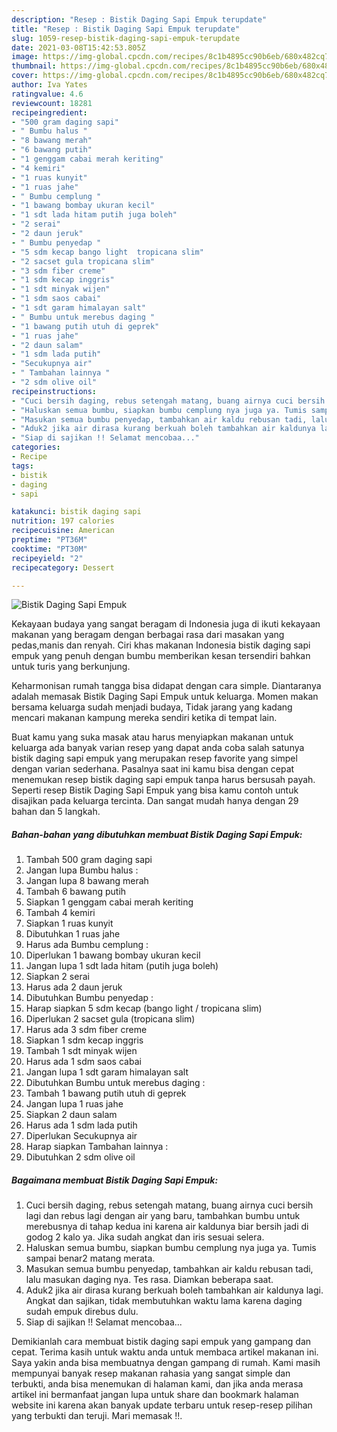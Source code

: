 ```yaml
---
description: "Resep : Bistik Daging Sapi Empuk terupdate"
title: "Resep : Bistik Daging Sapi Empuk terupdate"
slug: 1059-resep-bistik-daging-sapi-empuk-terupdate
date: 2021-03-08T15:42:53.805Z
image: https://img-global.cpcdn.com/recipes/8c1b4895cc90b6eb/680x482cq70/bistik-daging-sapi-empuk-foto-resep-utama.jpg
thumbnail: https://img-global.cpcdn.com/recipes/8c1b4895cc90b6eb/680x482cq70/bistik-daging-sapi-empuk-foto-resep-utama.jpg
cover: https://img-global.cpcdn.com/recipes/8c1b4895cc90b6eb/680x482cq70/bistik-daging-sapi-empuk-foto-resep-utama.jpg
author: Iva Yates
ratingvalue: 4.6
reviewcount: 18281
recipeingredient:
- "500 gram daging sapi"
- " Bumbu halus "
- "8 bawang merah"
- "6 bawang putih"
- "1 genggam cabai merah keriting"
- "4 kemiri"
- "1 ruas kunyit"
- "1 ruas jahe"
- " Bumbu cemplung "
- "1 bawang bombay ukuran kecil"
- "1 sdt lada hitam putih juga boleh"
- "2 serai"
- "2 daun jeruk"
- " Bumbu penyedap "
- "5 sdm kecap bango light  tropicana slim"
- "2 sacset gula tropicana slim"
- "3 sdm fiber creme"
- "1 sdm kecap inggris"
- "1 sdt minyak wijen"
- "1 sdm saos cabai"
- "1 sdt garam himalayan salt"
- " Bumbu untuk merebus daging "
- "1 bawang putih utuh di geprek"
- "1 ruas jahe"
- "2 daun salam"
- "1 sdm lada putih"
- "Secukupnya air"
- " Tambahan lainnya "
- "2 sdm olive oil"
recipeinstructions:
- "Cuci bersih daging, rebus setengah matang, buang airnya cuci bersih lagi dan rebus lagi dengan air yang baru, tambahkan bumbu untuk merebusnya di tahap kedua ini karena air kaldunya biar bersih jadi di godog 2 kalo ya. Jika sudah angkat dan iris sesuai selera."
- "Haluskan semua bumbu, siapkan bumbu cemplung nya juga ya. Tumis sampai benar2 matang merata."
- "Masukan semua bumbu penyedap, tambahkan air kaldu rebusan tadi, lalu masukan daging nya. Tes rasa. Diamkan beberapa saat."
- "Aduk2 jika air dirasa kurang berkuah boleh tambahkan air kaldunya lagi. Angkat dan sajikan, tidak membutuhkan waktu lama karena daging sudah empuk direbus dulu."
- "Siap di sajikan !! Selamat mencobaa..."
categories:
- Recipe
tags:
- bistik
- daging
- sapi

katakunci: bistik daging sapi 
nutrition: 197 calories
recipecuisine: American
preptime: "PT36M"
cooktime: "PT30M"
recipeyield: "2"
recipecategory: Dessert

---
```



![Bistik Daging Sapi Empuk](https://img-global.cpcdn.com/recipes/8c1b4895cc90b6eb/680x482cq70/bistik-daging-sapi-empuk-foto-resep-utama.jpg)

Kekayaan budaya yang sangat beragam di Indonesia juga di ikuti kekayaan makanan yang beragam dengan berbagai rasa dari masakan yang pedas,manis dan renyah. Ciri khas makanan Indonesia bistik daging sapi empuk yang penuh dengan bumbu memberikan kesan tersendiri bahkan untuk turis yang berkunjung.




Keharmonisan rumah tangga bisa didapat dengan cara simple. Diantaranya adalah memasak Bistik Daging Sapi Empuk untuk keluarga. Momen makan bersama keluarga sudah menjadi budaya, Tidak jarang yang kadang mencari makanan kampung mereka sendiri ketika di tempat lain.

Buat kamu yang suka masak atau harus menyiapkan makanan untuk keluarga ada banyak varian resep yang dapat anda coba salah satunya bistik daging sapi empuk yang merupakan resep favorite yang simpel dengan varian sederhana. Pasalnya saat ini kamu bisa dengan cepat menemukan resep bistik daging sapi empuk tanpa harus bersusah payah.
Seperti resep Bistik Daging Sapi Empuk yang bisa kamu contoh untuk disajikan pada keluarga tercinta. Dan sangat mudah hanya dengan 29 bahan dan 5 langkah.


<!--inarticleads1-->

##### Bahan-bahan yang dibutuhkan membuat Bistik Daging Sapi Empuk:

1. Tambah 500 gram daging sapi
1. Jangan lupa  Bumbu halus :
1. Jangan lupa 8 bawang merah
1. Tambah 6 bawang putih
1. Siapkan 1 genggam cabai merah keriting
1. Tambah 4 kemiri
1. Siapkan 1 ruas kunyit
1. Dibutuhkan 1 ruas jahe
1. Harus ada  Bumbu cemplung :
1. Diperlukan 1 bawang bombay ukuran kecil
1. Jangan lupa 1 sdt lada hitam (putih juga boleh)
1. Siapkan 2 serai
1. Harus ada 2 daun jeruk
1. Dibutuhkan  Bumbu penyedap :
1. Harap siapkan 5 sdm kecap (bango light / tropicana slim)
1. Diperlukan 2 sacset gula (tropicana slim)
1. Harus ada 3 sdm fiber creme
1. Siapkan 1 sdm kecap inggris
1. Tambah 1 sdt minyak wijen
1. Harus ada 1 sdm saos cabai
1. Jangan lupa 1 sdt garam himalayan salt
1. Dibutuhkan  Bumbu untuk merebus daging :
1. Tambah 1 bawang putih utuh di geprek
1. Jangan lupa 1 ruas jahe
1. Siapkan 2 daun salam
1. Harus ada 1 sdm lada putih
1. Diperlukan Secukupnya air
1. Harap siapkan  Tambahan lainnya :
1. Dibutuhkan 2 sdm olive oil




<!--inarticleads2-->

##### Bagaimana membuat  Bistik Daging Sapi Empuk:

1. Cuci bersih daging, rebus setengah matang, buang airnya cuci bersih lagi dan rebus lagi dengan air yang baru, tambahkan bumbu untuk merebusnya di tahap kedua ini karena air kaldunya biar bersih jadi di godog 2 kalo ya. Jika sudah angkat dan iris sesuai selera.
1. Haluskan semua bumbu, siapkan bumbu cemplung nya juga ya. Tumis sampai benar2 matang merata.
1. Masukan semua bumbu penyedap, tambahkan air kaldu rebusan tadi, lalu masukan daging nya. Tes rasa. Diamkan beberapa saat.
1. Aduk2 jika air dirasa kurang berkuah boleh tambahkan air kaldunya lagi. Angkat dan sajikan, tidak membutuhkan waktu lama karena daging sudah empuk direbus dulu.
1. Siap di sajikan !! Selamat mencobaa...




Demikianlah cara membuat bistik daging sapi empuk yang gampang dan cepat. Terima kasih untuk waktu anda untuk membaca artikel makanan ini. Saya yakin anda bisa membuatnya dengan gampang di rumah. Kami masih mempunyai banyak resep makanan rahasia yang sangat simple dan terbukti, anda bisa menemukan di halaman kami, dan jika anda merasa artikel ini bermanfaat jangan lupa untuk share dan bookmark halaman website ini karena akan banyak update terbaru untuk resep-resep pilihan yang terbukti dan teruji. Mari memasak !!. 
